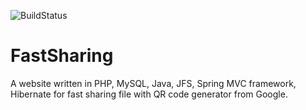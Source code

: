 ![BuildStatus](https://travis-ci.org/g2minhle/FastSharing.svg?branch=master)

FastSharing
===========

A website written in PHP, MySQL, Java, JFS, Spring MVC framework, Hibernate for fast sharing file with QR code generator from Google.

